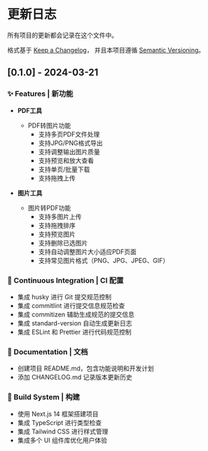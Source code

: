 # 更新日志

所有项目的更新都会记录在这个文件中。

格式基于 [Keep a Changelog](https://keepachangelog.com/zh-CN/1.0.0/)，
并且本项目遵循 [Semantic Versioning](https://semver.org/lang/zh-CN/)。

## [0.1.0] - 2024-03-21

### ✨ Features | 新功能

- **PDF工具**

  - PDF转图片功能
    - 支持多页PDF文件处理
    - 支持JPG/PNG格式导出
    - 支持调整输出图片质量
    - 支持预览和放大查看
    - 支持单页/批量下载
    - 支持拖拽上传

- **图片工具**
  - 图片转PDF功能
    - 支持多图片上传
    - 支持拖拽排序
    - 支持预览图片
    - 支持删除已选图片
    - 支持自动调整图片大小适应PDF页面
    - 支持常见图片格式（PNG、JPG、JPEG、GIF）

### 🔧 Continuous Integration | CI 配置

- 集成 husky 进行 Git 提交规范控制
- 集成 commitlint 进行提交信息规范检查
- 集成 commitizen 辅助生成规范的提交信息
- 集成 standard-version 自动生成更新日志
- 集成 ESLint 和 Prettier 进行代码规范控制

### 📝 Documentation | 文档

- 创建项目 README.md，包含功能说明和开发计划
- 添加 CHANGELOG.md 记录版本更新历史

### 👷 Build System | 构建

- 使用 Next.js 14 框架搭建项目
- 集成 TypeScript 进行类型检查
- 集成 Tailwind CSS 进行样式管理
- 集成多个 UI 组件库优化用户体验

